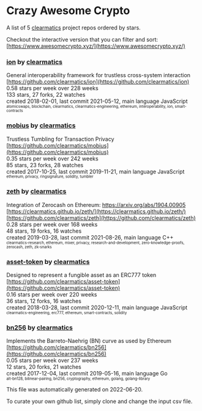 # Crazy Awesome Crypto
A list of 5 [clearmatics](https://github.com/clearmatics) project repos ordered by stars.  

Checkout the interactive version that you can filter and sort: 
[https://www.awesomecrypto.xyz/](https://www.awesomecrypto.xyz/)  


### [ion](https://github.com/clearmatics/ion) by [clearmatics](https://github.com/clearmatics)  
General interoperability framework for trustless cross-system interaction  
[https://github.com/clearmatics/ion](https://github.com/clearmatics/ion)  
0.58 stars per week over 228 weeks  
133 stars, 27 forks, 22 watches  
created 2018-02-01, last commit 2021-05-12, main language JavaScript  
<sub><sup>atomicswaps, blockchain, clearmatics, clearmatics-engineering, ethereum, interoperability, ion, smart-contracts</sup></sub>


### [mobius](https://github.com/clearmatics/mobius) by [clearmatics](https://github.com/clearmatics)  
Trustless Tumbling for Transaction Privacy  
[https://github.com/clearmatics/mobius](https://github.com/clearmatics/mobius)  
0.35 stars per week over 242 weeks  
85 stars, 23 forks, 28 watches  
created 2017-10-25, last commit 2019-11-21, main language JavaScript  
<sub><sup>ethereum, privacy, ringsignature, solidity, tumbler</sup></sub>


### [zeth](https://github.com/clearmatics/zeth) by [clearmatics](https://github.com/clearmatics)  
Integration of Zerocash on Ethereum: https://arxiv.org/abs/1904.00905  
[https://clearmatics.github.io/zeth/](https://clearmatics.github.io/zeth/)  
[https://github.com/clearmatics/zeth](https://github.com/clearmatics/zeth)  
0.28 stars per week over 168 weeks  
48 stars, 19 forks, 16 watches  
created 2019-03-28, last commit 2021-08-26, main language C++  
<sub><sup>clearmatics-research, ethereum, mixer, privacy, research-and-development, zero-knowledge-proofs, zerocash, zeth, zk-snarks</sup></sub>


### [asset-token](https://github.com/clearmatics/asset-token) by [clearmatics](https://github.com/clearmatics)  
Designed to represent a fungible asset as an ERC777 token  
[https://github.com/clearmatics/asset-token](https://github.com/clearmatics/asset-token)  
0.16 stars per week over 220 weeks  
36 stars, 12 forks, 16 watches  
created 2018-03-28, last commit 2020-12-11, main language JavaScript  
<sub><sup>clearmatics-engineering, erc777, ethereum, smart-contracts, solidity</sup></sub>


### [bn256](https://github.com/clearmatics/bn256) by [clearmatics](https://github.com/clearmatics)  
Implements the Barreto-Naehrig (BN) curve as used by Ethereum  
[https://github.com/clearmatics/bn256](https://github.com/clearmatics/bn256)  
0.05 stars per week over 237 weeks  
12 stars, 20 forks, 21 watches  
created 2017-12-04, last commit 2019-05-16, main language Go  
<sub><sup>alt-bn128, bilinear-pairing, bn256, cryptography, ethereum, golang, golang-library</sup></sub>


This file was automatically generated on 2022-06-20.  

To curate your own github list, simply clone and change the input csv file.  